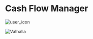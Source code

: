 # Cash Flow Manager

![user_icon](https://github.com/user-attachments/assets/8fa8a090-ed91-473c-a41e-f06fd7f219a2)




![Valhalla](https://github.com/user-attachments/assets/45bd9487-3b70-448f-b2c9-0ccdb063e9dc)
